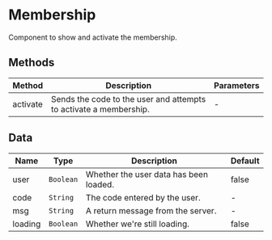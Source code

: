 # Membership

Component to show and activate the membership.

## Methods

<!-- @vuese:Membership:methods:start -->
|Method|Description|Parameters|
|---|---|---|
|activate|Sends the code to the user and attempts to activate a membership.|-|

<!-- @vuese:Membership:methods:end -->


## Data

<!-- @vuese:Membership:data:start -->
|Name|Type|Description|Default|
|---|---|---|---|
|user|`Boolean`|Whether the user data has been loaded.|false|
|code|`String`|The code entered by the user.|-|
|msg|`String`|A return message from the server.|-|
|loading|`Boolean`|Whether we're still loading.|false|

<!-- @vuese:Membership:data:end -->


